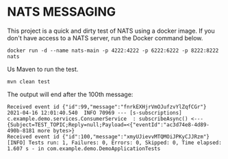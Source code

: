 # NATS MESSAGING

This project is a quick and dirty test of NATS using a docker image. If you don't have access to a NATS server, run the Docker command below.

```
docker run -d --name nats-main -p 4222:4222 -p 6222:6222 -p 8222:8222 nats
```

Us Maven to run the test.

```
mvn clean test
```

The output will end after the 100th message:

```
Received event id {"id":99,"message":"fnrkEXHjrVmOJufzvYlZqfCGr"}
2021-04-16 12:01:40.540  INFO 70969 --- [s-subscriptions] c.example.demo.services.ConsumerService  : subscribeAsync() <--- {Subject=TEST_TOPIC;Reply=null;Payload=<{"eventId":"ac3d74e8-4d89-490b-8181 more bytes>}
Received event id {"id":100,"message":"xmyUJievvMTQMOiJPKyCJJRzm"}
[INFO] Tests run: 1, Failures: 0, Errors: 0, Skipped: 0, Time elapsed: 1.607 s - in com.example.demo.DemoApplicationTests

```
